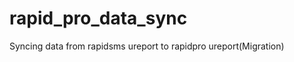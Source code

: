 rapid_pro_data_sync
===================

Syncing data from rapidsms ureport to rapidpro ureport(Migration) 
